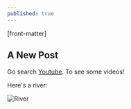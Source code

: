 ```yaml
---
published: true
---
```


[front-matter]
## A New Post

Go search [Youtube](www.youtube.com). To see some videos!

Here's a river:

![River](http://www.tasmania.visitorsbureau.com.au/tours/gordon-river-cruises/gordon-river-cruise-3169.jpg)